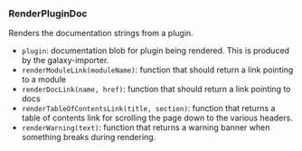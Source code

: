 ### RenderPluginDoc

Renders the documentation strings from a plugin.

- `plugin`: documentation blob for plugin being rendered. This is produced by the galaxy-importer.
- `renderModuleLink(moduleName)`: function that should return a link pointing to a module
- `renderDocLink(name, href)`: function that should return a link pointing to docs
- `renderTableOfContentsLink(title, section)`: function that returns a table of contents link for scrolling the page down to the various headers.
- `renderWarning(text)`: function that returns a warning banner when something breaks during rendering.
